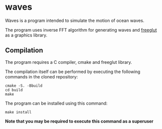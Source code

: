 # waves
Waves is a program intended to simulate the motion of ocean waves.

The program uses inverse FFT algorithm for generating waves and [freeglut](http://freeglut.sourceforge.net/) as a graphics library.

## Compilation
The program requires a C compiler, cmake and freeglut library.

The compilation itself can be performed by executing the following commands in the cloned repository:
```
cmake -S. -Bbuild
cd build
make
```

The program can be installed using this command:
```
make install
```
**Note that you may be required to execute this command as a superuser**
